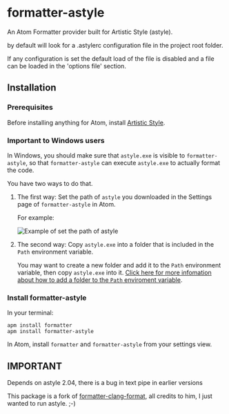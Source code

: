 # formatter-astyle
An Atom Formatter provider built for Artistic Style (astyle).

by default will look for a .astylerc configuration file in the project root folder.

If any configuration is set the default load of the file is disabled and a file can be loaded in the 'options file' section.

## Installation
### Prerequisites
Before installing anything for Atom, install [Artistic Style](http://astyle.sourceforge.net/).

### Important to Windows users
In Windows, you should make sure that `astyle.exe` is visible to `formatter-astyle`, so that `formatter-astyle` can execute `astyle.exe` to actually format the code.

You have two ways to do that.
1. The first way: Set the path of `astyle` you downloaded in the Settings page of `formatter-astyle` in Atom.

   For example: 
   
   ![Example of set the path of astyle](https://user-images.githubusercontent.com/13597393/35378607-5828e332-01ab-11e8-957a-62b15750bdfd.png)

2. The second way: Copy `astyle.exe` into a folder that is included in the `Path` environment variable. 
   
   You may want to create a new folder and add it to the `Path` environment variable, then copy `astyle.exe` into it.
   [Click here for more infomation about how to add a folder to the `Path` enviroment variable](http://www.itprotoday.com/management-mobility/how-can-i-add-new-folder-my-system-path).

### Install formatter-astyle
In your terminal:
```
apm install formatter
apm install formatter-astyle
```

In Atom, install `formatter` and `formatter-astyle` from your settings view.

## IMPORTANT

Depends on astyle 2.04, there is a bug in text pipe in earlier versions


This package is a fork of [formatter-clang-format](https://github.com/keplersj/formatter-clang-format),
all credits to him, I just wanted to run astyle. ;-)
